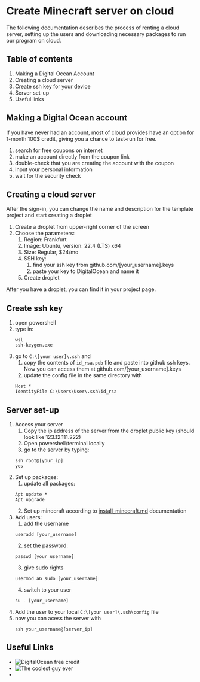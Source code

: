 # Create Minecraft server on cloud
The following documentation describes the process of renting a cloud server, setting up the users and downloading necessary packages to run our program on cloud. 

## Table of contents
1. Making a Digital Ocean Account
2. Creating a cloud server
3. Create ssh key for your device
4. Server set-up
5. Useful links

## Making a Digital Ocean account
If you have never had an account, most of cloud provides have an option for 1-month 100$ credit, giving you a chance to test-run for free. 

1. search for free coupons on internet
2. make an account directly from the coupon link
3. double-check that you are creating the account with the coupon
4. input your personal information
5. wait for the security check

## Creating a cloud server
After the sign-in, you can change the name and description for the template project and start creating a droplet

1. Create a droplet from upper-right corner of the screen
2. Choose the parameters:
    1. Region: Frankfurt
    2. Image: Ubuntu, version: 22.4 (LTS) x64
    3. Size: Regular, $24/mo
    4. SSH key:
        1. find your ssh key from github.com/[your_username].keys
        2. paste your key to DigitalOcean and name it
    5. Create droplet

After you have a droplet, you can find it in your project page. 

## Create ssh key
1. open powershell
2. type in:
   ```
   wsl
   ssh-keygen.exe
   ```
3. go to ```C:\[your user]\.ssh``` and
   1. copy the contents of ```id_rsa.pub``` file and paste into github ssh keys. Now you can access them at github.com/[your_username].keys
   2. update the config file in the same directory with 
   ```
   Host *
   IdentityFile C:\Users\User\.ssh\id_rsa
   ```

## Server set-up
1. Access your server
    1. Copy the ip address of the server from the droplet public key (should look like 123.12.111.222) 
    2. Open powershell/terminal locally
    3. go to the server by typing: 
    ```
    ssh root@[your_ip]
    yes
    ```
2. Set up packages:
    1. update all packages:
    ```
    Apt update *
    Apt upgrade
    ```
    2. Set up minecraft according to [install_minecraft.md](.\install_minecraft.md) documentation
3. Add users:
   1. add the username
   ```
   useradd [your_username]
   ```
   2. set the password:
   ```
   passwd [your_username]
   ```
   3. give sudo rights
   ```
   usermod aG sudo [your_username]
   ```
   4. switch to your user
   ```
   su - [your_username]
   ``` 
4. Add the user to your local ```C:\[your user]\.ssh\config``` file
5. now you can acess the server with 
    ```
    ssh your_username@[server_ip]
    ```    

## Useful Links
- ![DigitalOcean free credit](https://try.digitalocean.com/freetrialoffer/)
- ![The coolest guy ever](https://github.com/samerbahri98)
- 
